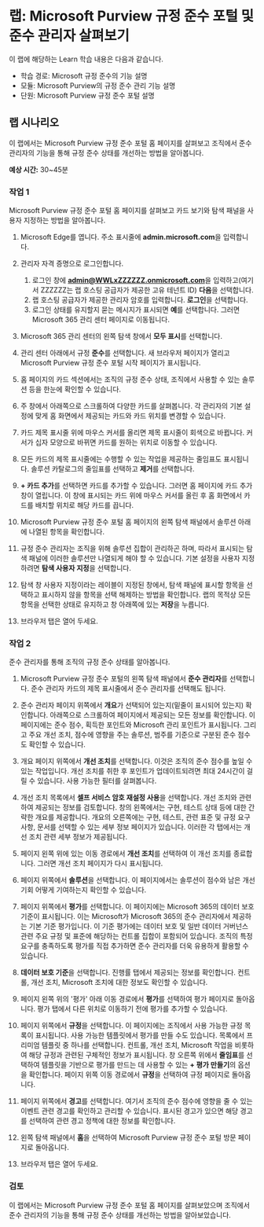 <!---
---
랩: 제목: 'Microsoft Purview 규정 준수 포털 및 준수 관리자 살펴보기' 학습 경로/모듈/단원: '학습 경로: Microsoft 규정 준수의 기능 설명, 모듈 2: Microsoft Purview의 규정 준수 관리 기능 설명, 단원 2: Microsoft Purview 규정 준수 포털 설명'
---
--->

# 랩: Microsoft Purview 규정 준수 포털 및 준수 관리자 살펴보기

이 랩에 해당하는 Learn 학습 내용은 다음과 같습니다.

- 학습 경로: Microsoft 규정 준수의 기능 설명
- 모듈: Microsoft Purview의 규정 준수 관리 기능 설명
- 단원: Microsoft Purview 규정 준수 포털 설명

## 랩 시나리오

이 랩에서는 Microsoft Purview 규정 준수 포털 홈 페이지를 살펴보고 조직에서 준수 관리자의 기능을 통해 규정 준수 상태를 개선하는 방법을 알아봅니다.

**예상 시간:** 30~45분

### 작업 1

Microsoft Purview 규정 준수 포털 홈 페이지를 살펴보고 카드 보기와 탐색 패널을 사용자 지정하는 방법을 알아봅니다.

1. Microsoft Edge를 엽니다. 주소 표시줄에 **admin.microsoft.com**을 입력합니다.
1. 관리자 자격 증명으로 로그인합니다.
    1. 로그인 창에 **admin@WWLxZZZZZZ.onmicrosoft.com**을 입력하고(여기서 ZZZZZZ는 랩 호스팅 공급자가 제공한 고유 테넌트 ID) **다음**을 선택합니다.
    1. 랩 호스팅 공급자가 제공한 관리자 암호를 입력합니다. **로그인**을 선택합니다.
    1. 로그인 상태를 유지할지 묻는 메시지가 표시되면 **예**를 선택합니다. 그러면 Microsoft 365 관리 센터 페이지로 이동됩니다.

1. Microsoft 365 관리 센터의 왼쪽 탐색 창에서 **모두 표시**를 선택합니다.

1. 관리 센터 아래에서 규정 **준수**를 선택합니다.  새 브라우저 페이지가 열리고 Microsoft Purview 규정 준수 포털 시작 페이지가 표시됩니다.  

1. 홈 페이지의 카드 섹션에서는 조직의 규정 준수 상태, 조직에서 사용할 수 있는 솔루션 등을 한눈에 확인할 수 있습니다.

1. 주 창에서 아래쪽으로 스크롤하여 다양한 카드를 살펴봅니다. 각 관리자의 기본 설정에 맞게 홈 화면에서 제공되는 카드와 카드 위치를 변경할 수 있습니다.  

1. 카드 제목 표시줄 위에 마우스 커서를 올리면 제목 표시줄이 회색으로 바뀝니다.  커서가 십자 모양으로 바뀌면 카드를 원하는 위치로 이동할 수 있습니다.

1. 모든 카드의 제목 표시줄에는 수행할 수 있는 작업을 제공하는 줄임표도 표시됩니다.  솔루션 카탈로그의 줄임표를 선택하고 **제거**를 선택합니다.

1. **+ 카드 추가**를 선택하면 카드를 추가할 수 있습니다.  그러면 홈 페이지에 카드 추가 창이 열립니다.  이 창에 표시되는 카드 위에 마우스 커서를 올린 후 홈 화면에서 카드를 배치할 위치로 해당 카드를 끕니다.

1. Microsoft Purview 규정 준수 포털 홈 페이지의 왼쪽 탐색 패널에서 솔루션 아래에 나열된 항목을 확인합니다.  

1. 규정 준수 관리자는 조직을 위해 솔루션 집합이 관리하곤 하며, 따라서 표시되는 탐색 패널에 이러한 솔루션만 나열되게 해야 할 수 있습니다. 기본 설정을 사용자 지정하려면 **탐색 사용자 지정**을 선택합니다.  

1. 탐색 창 사용자 지정이라는 레이블이 지정된 창에서, 탐색 패널에 표시할 항목을 선택하고 표시하지 않을 항목을 선택 해제하는 방법을 확인합니다. 랩의 목적상 모든 항목을 선택한 상태로 유지하고 창 아래쪽에 있는 **저장**을 누릅니다.  

1. 브라우저 탭은 열어 두세요.

### 작업 2

준수 관리자를 통해 조직의 규정 준수 상태를 알아봅니다.

1. Microsoft Purview 규정 준수 포털의 왼쪽 탐색 패널에서 **준수 관리자**를 선택합니다.  준수 관리자 카드의 제목 표시줄에서 준수 관리자를 선택해도 됩니다.

1. 준수 관리자 페이지 위쪽에서 **개요**가 선택되어 있는지(밑줄이 표시되어 있는지) 확인합니다. 아래쪽으로 스크롤하여 페이지에서 제공되는 모든 정보를 확인합니다.  이 페이지에는 준수 점수, 획득한 포인트와 Microsoft 관리 포인트가 표시됩니다.   그리고 주요 개선 조치, 점수에 영향을 주는 솔루션, 범주를 기준으로 구분된 준수 점수도 확인할 수 있습니다.

1. 개요 페이지 위쪽에서 **개선 조치**를 선택합니다.  이것은 조직의 준수 점수를 높일 수 있는 작업입니다. 개선 조치를 취한 후 포인트가 업데이트되려면 최대 24시간이 걸릴 수 있습니다.  사용 가능한 필터를 살펴봅니다.

1. 개선 조치 목록에서 **셀프 서비스 암호 재설정 사용**을 선택합니다.  개선 조치와 관련하여 제공되는 정보를 검토합니다.  창의 왼쪽에서는 구현, 테스트 상태 등에 대한 간략한 개요를 제공합니다. 개요의 오른쪽에는 구현, 테스트, 관련 표준 및 규정 요구 사항, 문서를 선택할 수 있는 세부 정보 페이지가 있습니다. 이러한 각 탭에서는 개선 조치 관련 세부 정보가 제공됩니다.

1. 페이지 왼쪽 위에 있는 이동 경로에서 **개선 조치**를 선택하여 이 개선 조치를 종료합니다.  그러면 개선 조치 페이지가 다시 표시됩니다.

1. 페이지 위쪽에서 **솔루션**을 선택합니다. 이 페이지에서는 솔루션이 점수와 남은 개선 기회 어떻게 기여하는지 확인할 수 있습니다.

1. 페이지 위쪽에서 **평가**를 선택합니다. 이 페이지에는 Microsoft 365의 데이터 보호 기준이 표시됩니다.  이는 Microsoft가 Microsoft 365의 준수 관리자에서 제공하는 기본 기준 평가입니다.  이 기준 평가에는 데이터 보호 및 일반 데이터 거버넌스 관련 주요 규정 및 표준에 해당하는 컨트롤 집합이 포함되어 있습니다. 조직의 특정 요구를 충족하도록 평가를 직접 추가하면 준수 관리자를 더욱 유용하게 활용할 수 있습니다.

1. **데이터 보호 기준**을 선택합니다.  진행률 탭에서 제공되는 정보를 확인합니다. 컨트롤, 개선 조치, Microsoft 조치에 대한 정보도 확인할 수 있습니다.  

1. 페이지 왼쪽 위의 '평가' 아래 이동 경로에서 **평가**를 선택하여 평가 페이지로 돌아옵니다.  평가 탭에서 다른 위치로 이동하기 전에 평가를 추가할 수 있습니다.

1. 페이지 위쪽에서 **규정**을 선택합니다.  이 페이지에는 조직에서 사용 가능한 규정 목록이 표시됩니다. 사용 가능한 템플릿에서 평가를 만들 수도 있습니다.  목록에서 프리미엄 템플릿 중 하나를 선택합니다.  컨트롤, 개선 조치, Microsoft 작업을 비롯하여 해당 규정과 관련된 구체적인 정보가 표시됩니다.  창 오른쪽 위에서 **줄임표**를 선택하여 템플릿을 기반으로 평가를 만드는 데 사용할 수 있는 **+ 평가 만들기**의 옵션을 확인합니다.  페이지 위쪽 이동 경로에서 **규정**을 선택하여 규정 페이지로 돌아옵니다.

1. 페이지 위쪽에서 **경고**를 선택합니다.   여기서 조직의 준수 점수에 영향을 줄 수 있는 이벤트 관련 경고를 확인하고 관리할 수 있습니다.  표시된 경고가 있으면 해당 경고를 선택하여 관련 경고 정책에 대한 정보를 확인합니다.

1. 왼쪽 탐색 패널에서 **홈**을 선택하여 Microsoft Purview 규정 준수 포털 방문 페이지로 돌아옵니다.

1. 브라우저 탭은 열어 두세요.

### 검토

이 랩에서는 Microsoft Purview 규정 준수 포털 홈 페이지를 살펴보았으며 조직에서 준수 관리자의 기능을 통해 규정 준수 상태를 개선하는 방법을 알아보았습니다.
